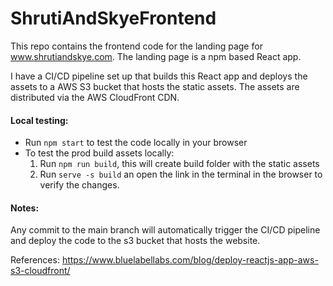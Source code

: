 # ShrutiAndSkyeFrontend

This repo contains the frontend code for the landing page for www.shrutiandskye.com. The landing page is a npm based React app.

I have a CI/CD pipeline set up that builds this React app and deploys the assets to a AWS S3 bucket that hosts the static assets. The assets are distributed via the AWS CloudFront CDN.

#### Local testing:

- Run `npm start` to test the code locally in your browser
- To test the prod build assets locally:
  1. Run `npm run build`, this will create build folder with the static assets
  2. Run `serve -s build` an open the link in the terminal in the browser to verify the changes.

#### Notes:

Any commit to the main branch will automatically trigger the CI/CD pipeline and deploy the code to the s3 bucket that hosts the website.

References:
https://www.bluelabellabs.com/blog/deploy-reactjs-app-aws-s3-cloudfront/
